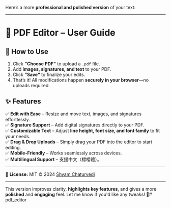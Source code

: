 Here’s a more **professional and polished version** of your text:  

---

# 📌 PDF Editor – User Guide  

## 🚀 How to Use  

1. Click **"Choose PDF"** to upload a `.pdf` file.  
2. Add **images, signatures, and text** to your PDF.  
3. Click **"Save"** to finalize your edits.  
4. That’s it! All modifications happen **securely in your browser**—no uploads required.  

## ✨ Features  

✅ **Edit with Ease** – Resize and move text, images, and signatures effortlessly.  
✅ **Signature Support** – Add digital signatures directly to your PDF.  
✅ **Customizable Text** – Adjust **line height, font size, and font family** to fit your needs.  
✅ **Drag & Drop Uploads** – Simply drag your PDF into the editor to start editing.  
✅ **Mobile-Friendly** – Works seamlessly across devices.  
✅ **Multilingual Support** – 支援中文（標楷體）。  

---  

📜 **License:** MIT © 2024 [Shyam Chaturvedi](https://github.com/shyamchaturvedi)  

---

This version improves clarity, **highlights key features**, and gives a more **polished** and **engaging** feel. Let me know if you'd like any tweaks! 🚀#   p d f _ e d i t o r  
 